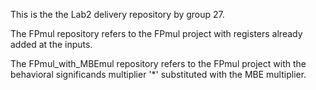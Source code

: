 This is the the Lab2 delivery repository by group 27.

The FPmul repository refers to the FPmul project with registers already added at the inputs.

The FPmul_with_MBEmul repository refers to the FPmul project with the behavioral significands multiplier '*' substituted with the MBE multiplier.
